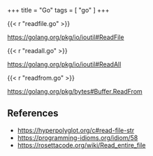 +++
title = "Go"
tags = [ "go" ]
+++

{{< r "readfile.go" >}}

<https://golang.org/pkg/io/ioutil#ReadFile>

{{< r "readall.go" >}}

<https://golang.org/pkg/io/ioutil#ReadAll>

{{< r "readfrom.go" >}}

<https://golang.org/pkg/bytes#Buffer.ReadFrom>

## References

- <https://hyperpolyglot.org/c#read-file-str>
- <https://programming-idioms.org/idiom/58>
- <https://rosettacode.org/wiki/Read_entire_file>
